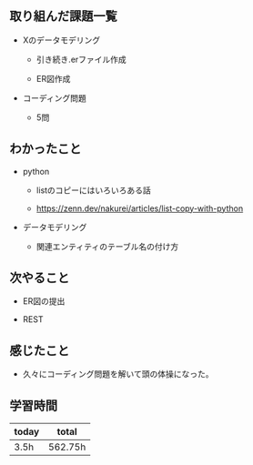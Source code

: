 

## 取り組んだ課題一覧

- Xのデータモデリング

   - 引き続き.erファイル作成

   - ER図作成

- コーディング問題

   - 5問

## わかったこと

- python

   - listのコピーにはいろいろある話

   - <https://zenn.dev/nakurei/articles/list-copy-with-python>

- データモデリング

   - 関連エンティティのテーブル名の付け方

## 次やること

- ER図の提出

- REST

## 感じたこと

- 久々にコーディング問題を解いて頭の体操になった。

## 学習時間

| today | total | 
|---|---|
| 3\.5h | 562\.75h | 



